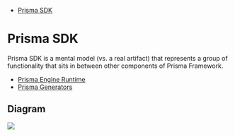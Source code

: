 <!-- START doctoc generated TOC please keep comment here to allow auto update -->
<!-- DON'T EDIT THIS SECTION, INSTEAD RE-RUN doctoc TO UPDATE -->


- [Prisma SDK](#prisma-sdk)

<!-- END doctoc generated TOC please keep comment here to allow auto update -->

# Prisma SDK

Prisma SDK is a mental model (vs. a real artifact) that represents a group of functionality that sits in between other components of Prisma Framework.

- [Prisma Engine Runtime](./engine-runtime/README.md)
- [Prisma Generators](./generators/README.md)

## Diagram

![](https://i.ibb.co/CbjZrk7/sdk-diagram.png)
